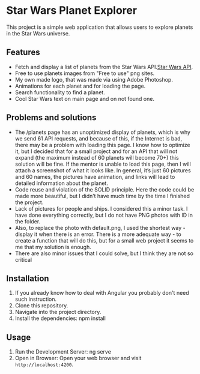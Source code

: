 # Star Wars Planet Explorer

This project is a simple web application that allows users to explore planets in the Star Wars universe.

## Features

- Fetch and display a list of planets from the Star Wars API.[Star Wars API](https://swapi.dev/).
- Free to use planets images from "Free to use" png sites.
- My own made logo, that was made via using Adobe Photoshop.
- Animations for each planet and for loading the page.
- Search functionality to find a planet.
- Cool Star Wars text on main page and on not found one.

## Problems and solutions

- The /planets page has an unoptimized display of planets, which is why we send 61 API requests, and because of this, if the Internet is bad, there may be a problem with loading this page. I know how to optimize it, but I decided that for a small project and for an API that will not expand (the maximum instead of 60 planets will become 70+) this solution will be fine. If the mentor is unable to load this page, then I will attach a screenshot of what it looks like. In general, it’s just 60 pictures and 60 names, the pictures have animation, and links will lead to detailed information about the planet.
- Code reuse and violation of the SOLID principle. Here the code could be made more beautiful, but I didn’t have much time by the time I finished the project.
- Lack of pictures for people and ships. I considered this a minor task. I have done everything correctly, but I do not have PNG photos with ID in the folder.
- Also, to replace the photo with default.png, I used the shortest way - display it when there is an error. There is a more adequate way - to create a function that will do this, but for a small web project it seems to me that my solution is enough.
- There are also minor issues that I could solve, but I think they are not so critical

## Installation
1. If you already know how to deal with Angular you probably don't need such instruction.
2. Clone this repository.
3. Navigate into the project directory.
4. Install the dependencies:
npm install


## Usage
1. Run the Development Server:
ng serve
2. Open in Browser:
Open your web browser and visit `http://localhost:4200`.

